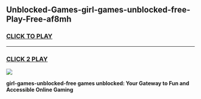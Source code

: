 
## Unblocked-Games-girl-games-unblocked-free-Play-Free-af8mh
<h3>
<a href="https://premium76.site?title=girl-games-unblocked-free&ref=17A">CLICK TO PLAY</a></h3>
<hr>

<h3>
<a href="https://premium76.site?title=girl-games-unblocked-free&ref=17A">CLICK 2 PLAY</a>
  
</h3>

<a href="https://premium76.site?title=girl-games-unblocked-free&ref=17A"><img src="https://clearcache.store/games.png"></a>


**girl-games-unblocked-free games unblocked: Your Gateway to Fun and Accessible Online Gaming**
